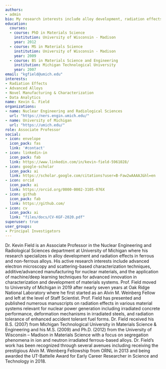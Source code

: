 ```yaml
---
authors:
- admin
bio: My research interests include alloy development, radiation effects, advanced characterization, and data analytics
education:
  courses:
  - course: PhD in Materials Science
    institution: University of Wisconsin - Madison
    year: 2012
  - course: MS in Materials Science
    institution: University of Wisconsin - Madison
    year: 2009
  - course: BS in Materials Science and Engineering
    institution: Michigan Technological University
    year: 2007
email: "kgfield@umich.edu"
interests:
- Radiation Effects
- Advanced Alloys
- Novel Manufacturing & Characterization
- Data Analytics
name: Kevin G. Field
organizations:
- name: Nuclear Engineering and Radiological Sciences
  url: "https://ners.engin.umich.edu/"
- name: University of Michigan
  url: "https://umich.edu/"
role: Associate Professor
social:
- icon: envelope
  icon_pack: fas
  link: '#contact'
- icon: linkedin-in
  icon_pack: fab
  link: https://www.linkedin.com/in/kevin-field-5961028/
- icon: google-scholar
  icon_pack: ai
  link: https://scholar.google.com/citations?user=B-Faw2wAAAAJ&hl=en
- icon: orcid
  icon_pack: ai
  link: https://orcid.org/0000-0002-3105-076X
- icon: github
  icon_pack: fab
  link: https://github.com/
- icon: cv
  icon_pack: ai
  link: "files/docs/CV-KGF-2020.pdf"
superuser: true
user_groups:
- Principal Investigators
---
```


Dr. Kevin Field is an Associate Professor in the Nuclear Engineering and Radiological Sciences department at University of Michigan where his research specializes in alloy development and radiation effects in ferrous and non-ferrous alloys. His active research interests include advanced electron microscopy and scattering-based characterization techniques, additive/advanced manufacturing for nuclear materials, and the application of machine/deep learning techniques for advanced innovation in characterization and development of materials systems. Prof. Field moved to University of Michigan in 2019 after nearly seven years at Oak Ridge National Laboratory where he first started as an Alvin M. Weinberg Fellow and left at the level of Staff Scientist. Prof. Field has presented and published numerous manuscripts on radiation effects in various material systems relevant for nuclear power generation including irradiated concrete performance, deformation mechanisms in irradiated steels, and radiation tolerance of enhanced accident tolerant fuel forms. Dr. Field received his B.S. (2007) from Michigan Technological University in Materials Science & Engineering and his M.S. (2009) and Ph.D. (2012) from the University of Wisconsin – Madison in Materials Science with a focus on segregation phenomena in ion and neutron irradiated ferrous-based alloys. Dr. Field’s work has been recognized through several avenues including receiving the prestigious Alvin M. Weinberg Fellowship from ORNL in 2013 and being awarded the UT-Battelle Award for Early Career Researcher in Science and Technology in 2018. 
